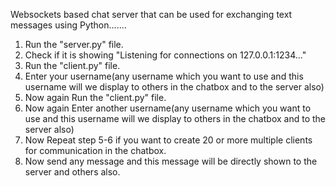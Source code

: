 Websockets based chat server that can be used for exchanging text messages using Python.......

1. Run the "server.py" file.
2. Check if it is showing "Listening for connections on 127.0.0.1:1234..."
3. Run the "client.py" file.
4. Enter your username(any username which you want to use and this username will we display to others in the chatbox and to the server also)
5. Now again Run the "client.py" file.
6. Now again Enter another username(any username which you want to use and this username will we display to others in the chatbox and to the server also)
7. Now Repeat step 5-6 if you want to create 20 or more multiple clients for communication in the chatbox.
8. Now send any message and this message will be directly shown to the server and others also. 